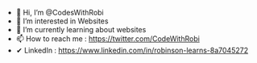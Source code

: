 - 👋 Hi, I’m @CodesWithRobi
- 👀 I’m interested in Websites
- 🌱 I’m currently learning about websites
- 📫 How to reach me : https://twitter.com/CodeWithRobi
- ✔ LinkedIn         : https://www.linkedin.com/in/robinson-learns-8a7045272

<!---
CodesWithRobi/CodesWithRobi is a ✨ special ✨ repository because its `README.md` (this file) appears on your GitHub profile.
You can click the Preview link to take a look at your changes.
--->
